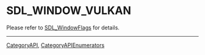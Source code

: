 # SDL_WINDOW_VULKAN

Please refer to [SDL_WindowFlags](SDL_WindowFlags) for details.

----
[CategoryAPI](CategoryAPI), [CategoryAPIEnumerators](CategoryAPIEnumerators)

